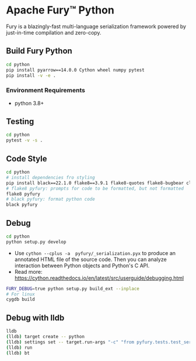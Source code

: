 # Apache Fury™ Python

Fury is a blazingly-fast multi-language serialization framework powered by just-in-time compilation and zero-copy.

## Build Fury Python

```bash
cd python
pip install pyarrow==14.0.0 Cython wheel numpy pytest
pip install -v -e .
```

### Environment Requirements

- python 3.8+

## Testing

```bash
cd python
pytest -v -s .
```

## Code Style

```bash
cd python
# install dependencies fro styling
pip install black==22.1.0 flake8==3.9.1 flake8-quotes flake8-bugbear click==8.0.2
# flake8 pyfury: prompts for code to be formatted, but not formatted
flake8 pyfury
# black pyfury: format python code
black pyfury
```

## Debug

```bash
cd python
python setup.py develop
```

- Use `cython --cplus -a  pyfury/_serialization.pyx` to produce an annotated HTML file of the source code. Then you can
  analyze interaction between Python objects and Python's C API.
- Read more: <https://cython.readthedocs.io/en/latest/src/userguide/debugging.html>

```bash
FURY_DEBUG=true python setup.py build_ext --inplace
# For linux
cygdb build
```

## Debug with lldb

```bash
lldb
(lldb) target create -- python
(lldb) settings set -- target.run-args "-c" "from pyfury.tests.test_serializer import test_enum; test_enum()"
(lldb) run
(lldb) bt
```
